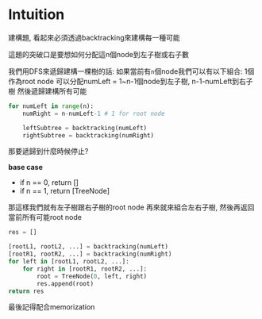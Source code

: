 # Intuition

建構題, 看起來必須透過backtracking來建構每一種可能

這題的突破口是要想如何分配這n個node到左子樹或右子數

我們用DFS來遞歸建構一棵樹的話:
如果當前有`n`個node我們可以有以下組合:
1個作為root node
可以分配numLeft = 1~n-1個node到左子樹, n-1-numLeft到右子樹
然後遞歸建構所有可能
```py
for numLeft in range(n):
    numRight = n-numLeft-1 # 1 for root node

    leftSubtree = backtracking(numLeft)
    rightSubtree = backtracking(numRight)
```

那要遞歸到什麼時候停止?

**base case**

- if n == 0, return []
- if n == 1, return [TreeNode]

那這樣我們就有左子樹跟右子樹的root node
再來就來組合左右子樹, 然後再返回當前所有可能root node

```py
res = []

[rootL1, rootL2, ...] = backtracking(numLeft)
[rootR1, rootR2, ...] = backtracking(numRight)
for left in [rootL1, rootL2, ...]:
    for right in [rootR1, rootR2, ...]:
        root = TreeNode(0, left, right)
        res.append(root)
return res
```

最後記得配合memorization